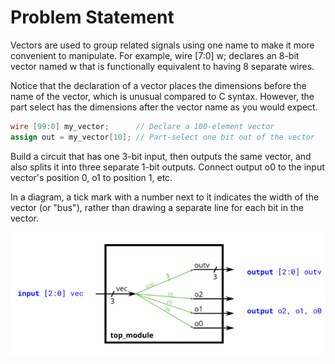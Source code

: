 # Problem Statement

Vectors are used to group related signals using one name to make it more convenient to manipulate. For example, wire [7:0] w; declares an 8-bit vector named w that is functionally equivalent to having 8 separate wires.

Notice that the declaration of a vector places the dimensions before the name of the vector, which is unusual compared to C syntax. However, the part select has the dimensions after the vector name as you would expect.

```verilog
wire [99:0] my_vector;      // Declare a 100-element vector
assign out = my_vector[10]; // Part-select one bit out of the vector
```

Build a circuit that has one 3-bit input, then outputs the same vector, and also splits it into three separate 1-bit outputs. Connect output o0 to the input vector's position 0, o1 to position 1, etc.

In a diagram, a tick mark with a number next to it indicates the width of the vector (or "bus"), rather than drawing a separate line for each bit in the vector.

![alt text](image.png)